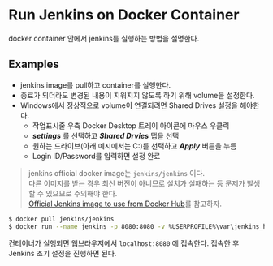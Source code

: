 # Run Jenkins on Docker Container

docker container 안에서 jenkins를 실행하는 방법을 설명한다.

## Examples

- jenkins image를 pull하고 container를 실행한다.
- 종료가 되더라도 변경된 내용이 지워지지 않도록 하기 위해 volume을 설정한다.
- Windows에서 정상적으로 volume이 연결되려면 Shared Drives 설정을 해야한다.
  - 작업표시줄 우측 Docker Desktop 트레이 아이콘에 마우스 우클릭
  - **_settings_** 를 선택하고 **_Shared Drvies_** 탭을 선택
  - 원하는 드라이브(아래 예시에서는 C:)를 선택하고 **_Apply_** 버튼을 누름
  - Login ID/Password를 입력하면 설정 완료

> jenkins official docker image는 `jenkins/jenkins` 이다.  
> 다른 이미지를 받는 경우 최신 버전이 아니므로 설치가 실패하는 등 문제가 발생할 수 있으므로 주의해야 한다.  
> [Official Jenkins image to use from Docker Hub](https://jenkins.io/blog/2018/12/10/the-official-Docker-image/)를 참고하자.  

```sh
$ docker pull jenkins/jenkins
$ docker run --name jenkins -p 8080:8080 -v %USERPROFILE%\var\jenkins_home:/var/jenkins_home jenkins/jenkins
```

컨테이너가 실행되면 웹브라우저에서 `localhost:8080` 에 접속한다. 접속한 후 Jenkins 초기 설정을 진행하면 된다.
